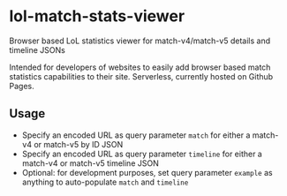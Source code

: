 # lol-match-stats-viewer
Browser based LoL statistics viewer for match-v4/match-v5 details and timeline JSONs

Intended for developers of websites to easily add browser based match statistics capabilities to their site. Serverless, currently hosted on Github Pages.

## Usage
- Specify an encoded URL as query parameter `match` for either a match-v4 or match-v5 by ID JSON
- Specify an encoded URL as query parameter `timeline` for either a match-v4 or match-v5 timeline JSON
- Optional: for development purposes, set query parameter `example` as anything to auto-populate `match` and `timeline`